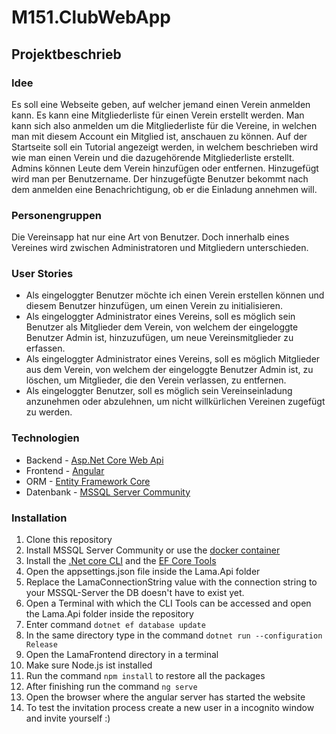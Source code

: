 # M151.ClubWebApp
## Projektbeschrieb
### Idee
Es soll eine Webseite geben, auf welcher jemand einen Verein anmelden kann. Es kann eine
Mitgliederliste für einen Verein erstellt werden. Man kann sich also anmelden um die
Mitgliederliste für die Vereine, in welchen man mit diesem Account ein Mitglied ist, anschauen
zu können. Auf der Startseite soll ein Tutorial angezeigt werden, in welchem beschrieben wird
wie man einen Verein und die dazugehörende Mitgliederliste erstellt.
Admins können Leute dem Verein hinzufügen oder entfernen. Hinzugefügt wird man per
Benutzername. Der hinzugefügte Benutzer bekommt nach dem anmelden eine
Benachrichtigung, ob er die Einladung annehmen will.

### Personengruppen
Die Vereinsapp hat nur eine Art von Benutzer. Doch innerhalb eines Vereines wird zwischen Administratoren und Mitgliedern unterschieden.  

### User Stories
* Als eingeloggter Benutzer möchte ich einen Verein erstellen können und diesem
Benutzer hinzufügen, um einen Verein zu initialisieren.
* Als eingeloggter Administrator eines Vereins, soll es möglich sein Benutzer als
Mitglieder dem Verein, von welchem der eingeloggte Benutzer Admin ist,
hinzuzufügen, um neue Vereinsmitglieder zu erfassen. 
* Als eingeloggter Administrator eines Vereins, soll es möglich Mitglieder aus dem
Verein, von welchem der eingeloggte Benutzer Admin ist, zu löschen, um Mitglieder,
die den Verein verlassen, zu entfernen.
* Als eingeloggter Benutzer, soll es möglich sein Vereinseinladung anzunehmen oder
abzulehnen, um nicht willkürlichen Vereinen zugefügt zu werden.

### Technologien
* Backend - [Asp.Net Core Web Api](https://docs.microsoft.com/en-us/aspnet/core/?view=aspnetcore-3.1)
* Frontend - [Angular](https://angular.io)
* ORM - [Entity Framework Core](https://docs.microsoft.com/en-us/ef/core/)
* Datenbank - [MSSQL Server Community](https://www.microsoft.com/de-de/sql-server/sql-server-2019)

### Installation
1. Clone this repository
2. Install MSSQL Server Community or use the [docker container](https://docs.microsoft.com/en-us/sql/linux/quickstart-install-connect-docker?view=sql-server-ver15&pivots=cs1-bash)
3. Install the [.Net core CLI](https://docs.microsoft.com/en-us/dotnet/core/tools/) and the [EF Core Tools](https://docs.microsoft.com/en-us/ef/core/miscellaneous/cli/dotnet)
4. Open the appsettings.json file inside the Lama.Api folder
5. Replace the LamaConnectionString value with the connection string to your MSSQL-Server the DB doesn't have to exist yet.
6. Open a Terminal with which the CLI Tools can be accessed and open the Lama.Api folder inside the repository
7. Enter command `dotnet ef database update`
8. In the same directory type in the command `dotnet run --configuration Release`
9. Open the LamaFrontend directory in a terminal
10. Make sure Node.js ist installed
11. Run the command  `npm install` to restore all the packages
12. After finishing run the command `ng serve`
13. Open the browser where the angular server has started the website
14. To test the invitation process create a new user in a incognito window and invite yourself :)

